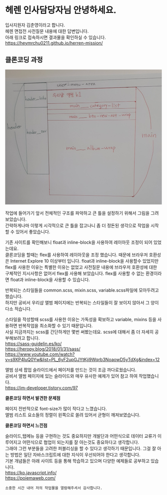 # 헤렌 인사담당자님 안녕하세요.

입사지원자 김춘영이라고 합니다.<br>
헤렌 면접전 사전질문 내용에 대한 답변입니다.<br>
아래 링크로 접속하시면 결과물을 확인하실 수 있습니다.<br>
https://heymrchu0211.github.io/herren-mission/


## 클론코딩 과정

<img src="https://github.com/heymrchu0211/herren-mission/blob/main/herren_ready.jpg" width="600px">

작업에 들어가기 앞서 전체적인 구조를 파악하고 큰 틀을 설정하기 위해서 그림을 그려보았습니다.<br>
간략하게나마 이렇게 시각적으로 큰 틀을 잡고나니 좀 더 정돈된 생각으로 작업을 시작할 수 있어서 좋았습니다.

기존 사이트를 확인해보니 float과 inline-block을 사용하여 레이아웃 조정이 되어 있었는데요.<br> 
클론코딩을 할때는 flex를 사용하여 레이아웃을 조정 했습니다. 때문에 브라우저 호환성은 Internet Explore 10 이상부터 입니다. float과 inline-block을 사용할수 있었지만 flex를 사용한 이유는  특별한 이유는 없었고 사전질문 내용에 브라우저 호환성에 대한 구체적인 지시사항은 없어서 flex를 사용해 보았습니다.
flex를 사용할 수 없는 환경이라면 float과 inline-block을 사용할 수 있습니다.

반복되는 스타일들을 common.scss, mixin.scss, variable.scss파일에 모아두려고 했습니다.<br> 
하지만 공비서 우리샵 앨범 페이지에는 반복되는 스타일들이 잘 보이지 않아서  그 양이 다소 적습니다.

스타일을 작성할때 scss를 사용한 이유는 가독성을 확보하고 variable, mixins 등을 사용하면 반복작업을 최소화할 수 있기 때문입니다.<br>
사실 지금까지는 scss를 간단하게만 몇번 써봤는데요. scss에 대해서 좀 더 자세히 공부해보려고 합니다.<br>
https://sass-guidelin.es/ko/<br>
https://heropy.blog/2018/01/31/sass/<br>
https://www.youtube.com/watch?v=s9XP4luQ0Yw&list=PL_6yF2upGJYtKji9Wqrb3NoaowD5yTdXg&index=12


앨범 상세 팝업 슬라이드에서 페이저를 만드는 것이 조금 까다로웠습니다.<br> 
공비서 앨범 페이지에 있는 슬라이드와 매우 유사한 예제가 있어 참고 하여 작업했습니다.<br>
https://im-developer.tistory.com/97


**클론코딩 하면서 발견한 문제점**

페이지 전반적으로 font-size가 많이 작다고 느꼈습니다.<br>
앨범 리스트 요소들의 정렬이 왼쪽으로 쏠려 있어서 균형이 깨져보였습니다.

**클론코딩 하면서 느낀점**

슬라이드,탭메뉴 등을 구현하는 것도 중요하지만
개발단과 어떤식으로 데이터 교류가 이루어지고 어떤식으로 협업이 되는지를 잘 아는것도 중요하다고 생각합니다.<br>
그래야 그런 부분들을 고려한 퍼블리싱을 할 수 있다고 생각하기 때문입니다.
그걸 잘 아는 방법은 일단 자바스크립트에 대한 지식이 우선되어야 한다고 생각합니다.<br>
기본 개념들은 아래 사이트 등을 통해 학습하고 있으며 다양한 예제들로 공부하고 있습니다.<br>
https://ko.javascript.info/<br>
https://poiemaweb.com/


`소중한 시간 내어 저의 작업물을 열람해주셔서 감사합니다.`








